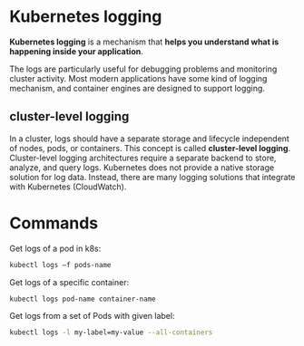 # Kubernetes logging

__Kubernetes logging__ is a mechanism that __helps you understand what is happening inside your application__.

The logs are particularly useful for debugging problems and monitoring cluster activity. Most modern applications have some kind of logging mechanism, and container engines are designed to support logging.

## cluster-level logging

In a cluster, logs should have a separate storage and lifecycle independent of nodes, pods, or containers. This concept is called __cluster-level logging__. Cluster-level logging architectures require a separate backend to store, analyze, and query logs. Kubernetes does not provide a native storage solution for log data. Instead, there are many logging solutions that integrate with Kubernetes (CloudWatch).

# Commands
Get logs of a pod in k8s:
```bash
kubectl logs –f pods-name
```

Get logs of a specific container:
```bash
kubectl logs pod-name container-name
```

Get logs from a set of Pods with given label:
```bash
kubectl logs -l my-label=my-value --all-containers
```

